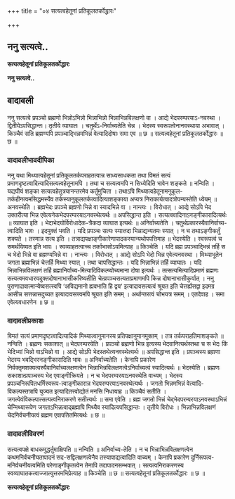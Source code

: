 +++
title = "०४ सत्यत्वहेतूनां प्रतिकूलतर्कोद्धारः"

+++


## ननु सत्यत्वे..

**सत्यत्वहेतूनां प्रतिकूलतर्कोद्धारः**

**ननु सत्यत्वे..**

## **वादावली**

ननु सत्यत्वे प्रपञ्चो ब्रह्मणो भिन्नोऽभिन्नो भिन्नाभिन्नो भिन्नाभिन्नविलक्षणो वा । आद्ये भेदपरम्परयाऽ-नवस्था । द्वितीयेऽपसिद्धान्तः। तृतीये व्याघातः । चतुर्थेऽ-निर्वाच्यतेति चेन्न । भेदस्य स्वरूपत्वेनानवस्थाया अभावात् । किञ्चैवं सति ब्रह्मण्यपि प्रपञ्चाद्भिन्नमभिन्नं वेत्यादिदोषाः समा एव ॥ छ ॥ सत्यत्वहेतूनां प्रतिकूलतर्कोद्धारः ॥ छ ॥

### **वादावलीभावदीपिका**

ननु यथा मिथ्यात्वहेतूनां प्रतिकूलतर्कपराहतत्वान्न साध्यसाधकता तथा विमतं सत्यं प्रमाणदृष्टत्वादित्यादिसत्यत्वहेतूनामपि । तथा च सत्यत्वमपि न सिध्येदिति भावेन शङ्कते ॥ नन्विति । यद्यपीयं शङ्का सत्यत्वहेतुत्रयानन्तरमेव कर्तुमुचिता । तथाऽपि मिथ्यात्वहेतूनामनुकूल-तर्कहीनत्वमसिद्धमस्यैव तर्कस्यानुकूलतर्कत्वादित्याशङ्काया अप्यत्र निराकार्यत्वादत्रोपन्यस्तेति ध्येयम् ॥ अनवस्थेति । ब्रह्मभेदः प्रपञ्चे ब्रह्मणो भिन्ने वा स्यादभिन्ने वा । नान्त्यः । विरोधात् । आद्ये सोऽपि भेद उक्तरीत्या भिन्न एवेत्यनेकभेदपरम्परयाऽनवस्थेत्यर्थः ॥ अपसिद्धान्त इति । सत्यत्ववादिनाऽनङ्गीकारादित्यर्थः ॥ व्याघात इति । भेदाभेदयोर्विरोधादेक-त्रैकदा व्याघात इत्यर्थः ॥ अनिर्वाच्यतेति । चतुर्थप्रकारस्यैवानिर्वाच्य-त्वादिति भावः । इदमुक्तं भवति । यदि प्रपञ्चः सत्यः स्यात्तदा भिन्नाद्यन्यतमः स्यात् । न च तथाऽङ्गीकर्तुं शक्यते । तस्मान्न सत्य इति । तत्राद्यपक्षाङ्गीकारेणापादकस्यान्यथोपपत्तिमाह ॥ भेदस्येति । स्वरूपत्वं च समर्थयिष्यत इति भावः । स्वव्याहतत्वाच्च तर्काभासोऽयमित्याह ॥ किञ्चेति । यदि ब्रह्म प्रपञ्चाद्भिन्नं तर्हि स च भेदो भिन्ने वा ब्रह्मण्यभिन्ने वा । नान्त्यः । विरोधात् । आद्ये सोऽपि भेदो भिन्न एवेत्यनवस्था । मिथ्याभूतेन जगता ब्रह्माभिन्नं चेत्तर्हि मिथ्या स्यात् । तथा चापसिद्धान्तः । यदि भिन्नाभिन्नं तर्हि व्याघातः । यदि भिन्नाभिन्नविलक्षणं तर्हि ब्रह्मानिर्वाच्य-मित्यादिविकल्प्योच्यमाना दोषा इत्यर्थः । तत्सत्यमित्यादिप्रमाणं ब्रह्मणः सत्यत्वमवधारयदुक्तदोषानाभासीकरिष्यतीति चेत्प्रपञ्चसत्यताप्रमाणमपि किन्न दोषानाभासीकुर्यात् । ननु पुराणादावात्मान्येष्वसत्स्वपि ‘अविद्यमानो ह्यवभाति हि द्वय’ इत्यादावसत्यत्वं श्रूयत इति चेत्तर्ह्यसद्वा इदमग्र आसीन्न सत्तन्नासदुच्यत इत्यादावसत्त्वमपि श्रूयत इति समम् । अर्थान्तरत्वं चोभयत्र समम् । एतदेवाह । समा एवेत्यवधारणेन ॥ छ ॥

### **वादावलीप्रकाशः**

विमतं सत्यं प्रमाणदृष्टत्वादित्यादिकं मिथ्यात्वानुमानस्य प्रतिपक्षानुमानमुक्तम् । तत्र तर्कपराहतिमाशङ्कते ॥ नन्विति । ब्रह्मणः सकाशात् ॥ भेदपरम्परयेति । प्रपञ्चो ब्रह्मणो भिन्न इत्यस्य भेदवानित्यर्थस्तथा च स भेदः किं भेदिभ्यां भिन्नो वाऽभिन्नो वा । आद्ये सोऽपि भेदस्तथेत्यनवस्थेत्यर्थः ॥ अपसिद्धान्त इति । प्रपञ्चस्य ब्रह्मणा भेदस्य भवद्भिरनङ्गीकारादिति भावः ॥ अनिर्वाच्यतेति । केनापि प्रकारेण निर्वक्तृमशक्यत्वस्यैवानिर्वाच्यलक्षणत्वेन भिन्नाभिन्नविलक्षणत्वेऽनिर्वाच्यत्वं स्यादित्यर्थः ॥ भेदस्येति । ब्रह्मणः सकाशात्प्रपञ्चस्य भेद एवाङ्गीक्रियते । न च भेदपरम्परयाऽनवस्थेति वाच्यम् । भेदस्य प्रपञ्चनिरूपितधर्मिस्वरूप-त्वाङ्गीकारान्न भेदपरम्परयाऽनवस्थेत्यर्थः । जगतो भिन्नमभिन्नं वेत्यादि-विकल्पस्तत्रापि युज्यत इत्यादितत्त्वोद्योतं मनसि निधायाह ॥ किञ्चैवं सतीति । जगत्येवंविकल्पात्सत्यत्वनिराकरणे सतीत्यर्थः ॥ समा एवेति । ब्रह्म जगतो भिन्नं चेद्भेदपरम्परयाऽनवस्थाऽभिन्नं चेन्मिथ्यारूपेण जगताऽभिन्नत्वाद्ब्रह्मापि मिथ्यैव स्यादित्यपसिद्धान्तः । तृतीये विरोधः । भिन्नाभिन्नविलक्षणं चेदनिर्वचनीयत्वं ब्रह्मण एवापतितमित्यर्थः ॥ छ ॥

### **वादावलीविवरणं**

सत्यत्वपक्षे बाधकमुद्धर्तुमाक्षिपति ॥ नन्विति ॥ अनिर्वाच्य-तेति । न च भिन्नाभिन्नविलक्षणत्वेन कथमनिर्वचनीयतापादनं सद-सद्विलक्षणत्वेनैव तस्यापाद्यत्वादिति वाच्यम् । केनापि प्रकारेण दुर्निरूपत्व-मनिर्वचनीयत्वमिति परेणाङ्गीकृतत्वेन तेनापि तदापादनसम्भवात् । सत्यत्वनिराकरणस्य स्वव्याघातकत्वाज्जात्युत्तरमभिप्रेत्याह ॥ किञ्चेति ॥ छ ॥ सत्यत्वहेतूनां प्रतिकूलतर्कोद्धारः ॥ छ ॥

**सत्यत्वहेतूनां प्रतिकूलतर्कोद्धारः**

